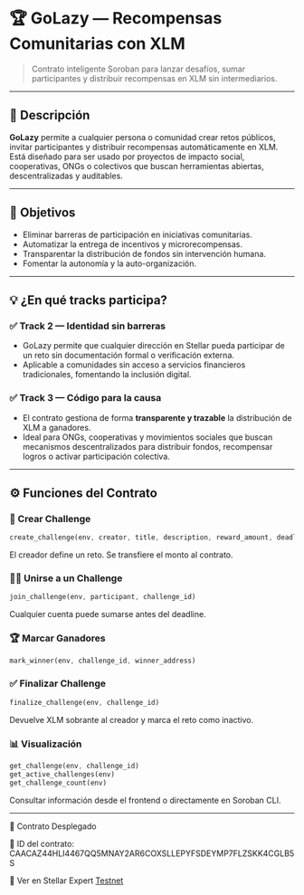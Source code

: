 # 🏆 GoLazy — Recompensas Comunitarias con XLM

> Contrato inteligente Soroban para lanzar desafíos, sumar participantes y distribuir recompensas en XLM sin intermediarios.

---

## 📍 Descripción

**GoLazy** permite a cualquier persona o comunidad crear retos públicos, invitar participantes y distribuir recompensas automáticamente en XLM. Está diseñado para ser usado por proyectos de impacto social, cooperativas, ONGs o colectivos que buscan herramientas abiertas, descentralizadas y auditables.

---

## 🎯 Objetivos

- Eliminar barreras de participación en iniciativas comunitarias.
- Automatizar la entrega de incentivos y microrecompensas.
- Transparentar la distribución de fondos sin intervención humana.
- Fomentar la autonomía y la auto-organización.

---

## 💡 ¿En qué tracks participa?

### ✅ Track 2 — Identidad sin barreras

- GoLazy permite que cualquier dirección en Stellar pueda participar de un reto sin documentación formal o verificación externa.
- Aplicable a comunidades sin acceso a servicios financieros tradicionales, fomentando la inclusión digital.

### ✅ Track 3 — Código para la causa

- El contrato gestiona de forma **transparente y trazable** la distribución de XLM a ganadores.
- Ideal para ONGs, cooperativas y movimientos sociales que buscan mecanismos descentralizados para distribuir fondos, recompensar logros o activar participación colectiva.

---

## ⚙️ Funciones del Contrato

### 🚀 Crear Challenge

```rust
create_challenge(env, creator, title, description, reward_amount, deadline)
```

El creador define un reto. Se transfiere el monto al contrato.

### 🙋‍♀️ Unirse a un Challenge

```rust
join_challenge(env, participant, challenge_id)
```

Cualquier cuenta puede sumarse antes del deadline.

### 🏆 Marcar Ganadores

```rust
mark_winner(env, challenge_id, winner_address)
```

### ✅ Finalizar Challenge

```rust
finalize_challenge(env, challenge_id)
```

Devuelve XLM sobrante al creador y marca el reto como inactivo.

### 📊 Visualización

```rust
get_challenge(env, challenge_id)
get_active_challenges(env)
get_challenge_count(env)
```

Consultar información desde el frontend o directamente en Soroban CLI.

---

📡 Contrato Desplegado

🪪 ID del contrato: CAACAZ44HLI4467QQ5MNAY2AR6COXSLLEPYFSDEYMP7FLZSKK4CGLB5S

🔗 Ver en Stellar Expert [Testnet](https://stellar.expert/explorer/testnet/contract/CAACAZ44HLI4467QQ5MNAY2AR6COXSLLEPYFSDEYMP7FLZSKK4CGLB5S)



